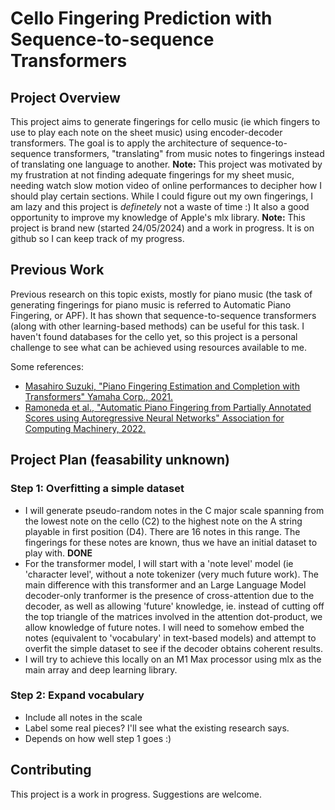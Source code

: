 
  
# Cello Fingering Prediction with Sequence-to-sequence Transformers

## Project Overview

This project aims to generate fingerings for cello music (ie which fingers to use to play each note on the sheet music) using encoder-decoder transformers. The goal is to apply the architecture of sequence-to-sequence transformers, "translating" from music notes to fingerings instead of translating one language to another.
**Note:** This project was motivated by my frustration at not finding adequate fingerings for my sheet music, needing watch slow motion video of online performances to decipher how I should play certain sections. While I could figure out my own fingerings, I am lazy and this project is *definetely* not a waste of time :) It also a good opportunity to improve my knowledge of Apple's mlx library. 
**Note:** This project is brand new (started 24/05/2024) and a work in progress. It is on github so I can keep track of my progress.

## Previous Work
Previous research on this topic exists, mostly for piano music (the task of generating fingerings for piano music is referred to Automatic Piano Fingering, or APF). It has shown that sequence-to-sequence transformers (along with other learning-based methods) can be useful for this task. I haven't found databases for the cello yet, so this project is a personal challenge to see what can be achieved using resources available to me.

Some references:
- [Masahiro Suzuki, "Piano Fingering Estimation and Completion with Transformers" Yamaha Corp., 2021.](https://archives.ismir.net/ismir2021/latebreaking/000007.pdf)
- [Ramoneda et al., "Automatic Piano Fingering from Partially Annotated Scores using Autoregressive Neural Networks" Association for Computing Machinery, 2022.](https://dl.acm.org/doi/10.1145/3503161.3548372)



## Project Plan (feasability unknown)

### Step 1: Overfitting a simple dataset 
- I will generate pseudo-random notes in the C major scale spanning from the lowest note on the cello (C2) to the highest note on the A string playable in first position (D4). There are 16 notes in this range. The fingerings for these notes are known, thus we have an initial dataset to play with. **DONE**
- For the transformer model, I will start with a 'note level' model (ie 'character level', without a note tokenizer (very much future work). The main difference with this transformer and an Large Language Model decoder-only tranformer is the presence of cross-attention due to the decoder, as well as allowing 'future' knowledge, ie. instead of cutting off the top triangle of the matrices involved in the attention dot-product, we allow knowledge of future notes. I will need to somehow embed the notes (equivalent to 'vocabulary' in text-based models) and attempt to overfit the simple dataset to see if the decoder obtains coherent results. 
- I will try to achieve this locally on an M1 Max processor using mlx as the main array and deep learning library.

### Step 2: Expand vocabulary
- Include all notes in the scale
- Label some real pieces? I'll see what the existing research says.
- Depends on how well step 1 goes :)


## Contributing

This project is a work in progress. Suggestions are welcome.

